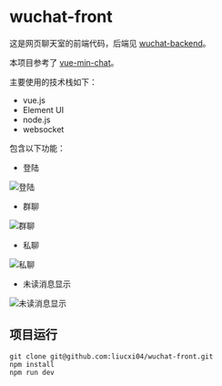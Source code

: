 # wuchat-front

这是网页聊天室的前端代码，后端见 [wuchat-backend](https://github.com/liucxi04/wuchat-backend)。

本项目参考了 [vue-min-chat](https://github.com/WeiLin-Liao/vue-min-chat)。

主要使用的技术栈如下：
 - vue.js
 - Element UI 
 - node.js
 - websocket
 
 包含以下功能：
  - 登陆
  
  ![登陆](https://github.com/liucxi04/wuchat-front/tree/main/picture/login.png)
  
  - 群聊
  
  ![群聊](https://github.com/liucxi04/wuchat-front/tree/main/picture/group.png)
  
  - 私聊
  
  ![私聊](https://github.com/liucxi04/wuchat-front/tree/main/picture/single.png)
  
  - 未读消息显示
  
  ![未读消息显示](https://github.com/liucxi04/wuchat-front/tree/main/picture/unread.png)
  
 ##  项目运行
 ```shell
 git clone git@github.com:liucxi04/wuchat-front.git
 npm install
 npm run dev
 ```
